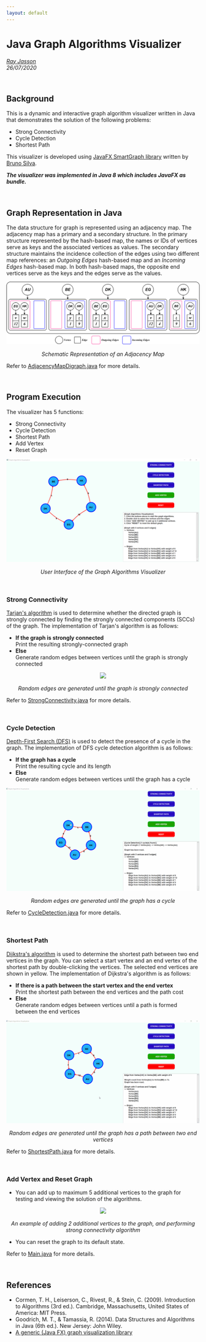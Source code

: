 ```yaml
---
layout: default
---
```


# Java Graph Algorithms Visualizer
*[Ray Jasson](mailto:holmesqueen2070@yahoo.com)*<br>
*26/07/2020*<br>

<br>

## Background

This is a dynamic and interactive graph algorithm visualizer written in Java that demonstrates the solution of the following problems:

- Strong Connectivity
- Cycle Detection
- Shortest Path

This visualizer is developed using [JavaFX SmartGraph library](https://github.com/brunomnsilva/JavaFXSmartGraph) written by [Bruno Silva](https://github.com/brunomnsilva).

***The visualizer was implemented in Java 8 which includes JavaFX as bundle.***

<br>

## Graph Representation in Java

The data structure for graph is represented using an adjacency map. The adjacency map has a primary and a secondary structure. In the primary structure represented by the hash-based map, the names or IDs of vertices serve as keys and the associated vertices as values. The secondary structure maintains the incidence collection of the edges using two different map references: an *Outgoing Edges* hash-based map and an *Incoming Edges* hash-based map. In both hash-based maps, the opposite end vertices serve as the keys and the edges serve as the values.

<p align="center"><img src="./pics/AdjacencyMap.png"></p>
<p align="center"><i>Schematic Representation of an Adjacency Map</i></p>

Refer to [AdjacencyMapDigraph.java](https://github.com/rayjasson98/Java-Graph-Algorithms-Visualizer/blob/master/src/graphvisualizer/graph/AdjacencyMapDigraph.java) for more details.

<br>

## Program Execution

The visualizer has 5 functions:

- Strong Connectivity
- Cycle Detection
- Shortest Path
- Add Vertex
- Reset Graph

<p align="center"><img src="./pics/interface.png"></p>
<p align="center"><i>User Interface of the Graph Algorithms Visualizer</i></p>

<br>

### Strong Connectivity

[Tarjan's algorithm](https://en.wikipedia.org/wiki/Tarjan%27s_strongly_connected_components_algorithm) is used to determine whether the directed graph is strongly connected by finding the strongly connected components (SCCs) of the graph. The implementation of Tarjan's algorithm is as follows:

- **If the graph is strongly connected**<br>
Print the resulting strongly-connected graph
- **Else**<br>
Generate random edges between vertices until the graph is strongly connected

<p align="center"><img src="./gifs/StrongConnectivity.gif"></p>
<p align="center"><i>Random edges are generated until the graph is strongly connected</i></p>

Refer to [StrongConnectivity.java](https://github.com/rayjasson98/Java-Graph-Algorithms-Visualizer/blob/master/src/graphvisualizer/graphalgorithms/StrongConnectivity.java) for more details.

<br>

### Cycle Detection

[Depth-First Search (DFS)](https://en.wikipedia.org/wiki/Depth-first_search) is used to detect the presence of a cycle in the graph. The implementation of DFS cycle detection algorithm is as follows:

- **If the graph has a cycle**<br>
Print the resulting cycle and its length
- **Else**<br>
Generate random edges between vertices until the graph has a cycle

<p align="center"><img src="./gifs/CycleDetection.gif"></p>
<p align="center"><i>Random edges are generated until the graph has a cycle</i></p>

Refer to [CycleDetection.java](https://github.com/rayjasson98/Java-Graph-Algorithms-Visualizer/blob/master/src/graphvisualizer/graphalgorithms/CycleDetection.java) for more details.

<br>

### Shortest Path

[Dijkstra's algorithm](https://en.wikipedia.org/wiki/Dijkstra%27s_algorithm) is used to determine the shortest path between two end vertices in the graph. You can select a start vertex and an end vertex of the shortest path by double-clicking the vertices. The selected end vertices are shown in yellow. The implementation of Dijkstra's algorithm is as follows:

- **If there is a path between the start vertex and the end vertex**<br>
Print the shortest path between the end vertices and the path cost
- **Else**<br>
Generate random edges between vertices until a path is formed between the end vertices

<p align="center"><img src="./gifs/ShortestPath.gif"></p>
<p align="center"><i>Random edges are generated until the graph has a path between two end vertices</i></p>

Refer to [ShortestPath.java](https://github.com/rayjasson98/Java-Graph-Algorithms-Visualizer/blob/master/src/graphvisualizer/graphalgorithms/ShortestPath.java) for more details.

<br>

### Add Vertex and Reset Graph

- You can add up to maximum 5 additional vertices to the graph for testing and viewing the solution of the algorithms.

<p align="center"><img src="./gifs/Add.gif"></p>
<p align="center"><i>An example of adding 2 additional vertices to the graph, and performing strong connectivity algorithm</i></p>

- You can reset the graph to its default state.

Refer to [Main.java](https://github.com/rayjasson98/Java-Graph-Algorithms-Visualizer/blob/master/src/graphvisualizer/graphalgorithms/Main.java) for more details.

<br>

## References

- Cormen, T. H., Leiserson, C., Rivest, R., & Stein, C. (2009). Introduction to Algorithms (3rd ed.). Cambridge, Massachusetts, United States of America: MIT Press.
- Goodrich, M. T., & Tamassia, R. (2014). Data Structures and Algorithms in Java (6th ed.). New Jersey: John Wiley.
- [A generic (Java FX) graph visualization library](https://github.com/brunomnsilva/JavaFXSmartGraph)
